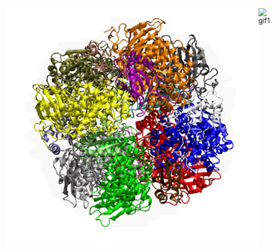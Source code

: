
<div style="display: flex;">
  <img src="Screenshot.png" alt="pic" title="pic">
  <img src="animation_3d_ns_loop.gif" alt="gif1" title="gif1">
</div>
